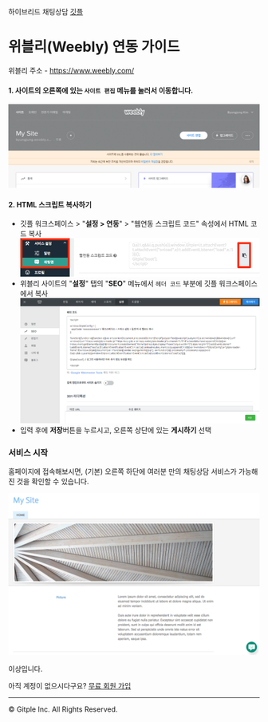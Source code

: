 하이브리드 채팅상담 [깃플](https://gitple.io)

# 위블리(Weebly) 연동 가이드

위블리 주소 - https://www.weebly.com/

#### 1. 사이트의 오른쪽에 있는 `사이트 편집` 메뉴를 눌러서 이동합니다.

![weebly settig menu](./assets/images/weebly-sdk/sdk_weebly_setting_menu.png)

#### 2. HTML 스크립트 복사하기

* 깃플 워크스페이스 > "**설정 > 연동**" > "웹연동 스크립트 코드" 속성에서 HTML 코드 복사
  ![Meta](assets/images/weebly-sdk/sdk_script_copy.png)
* 위블리 사이트의 "**설정**" 탭의 "**SEO**" 메뉴에서 `헤더 코드` 부분에 깃플 워크스페이스에서 복사
  ![weebly script](./assets/images/weebly-sdk/sdk_weebly_script.png)
* 입력 후에 **저장**버튼을 누르시고, 오른쪽 상단에 있는 **게시하기** 선택

### 서비스 시작

홈페이지에 접속해보시면, (기본) 오른쪽 하단에 여러분 만의 채팅상담 서비스가 가능해진 것을 확인할 수 있습니다.

![weebly gitple pc](./assets/images/weebly-sdk/sdk_weebly_site_pc.png)

이상입니다.

아직 계정이 없으시다구요? [무료 회원 가입](https://workspace.gitple.io/#/register)

---

© Gitple Inc. All Rights Reserved.

